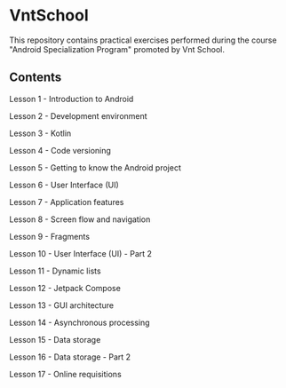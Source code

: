 # VntSchool
This repository contains practical exercises performed during the course "Android Specialization Program" promoted by Vnt School.

## Contents
Lesson 1 - Introduction to Android

Lesson 2 - Development environment

Lesson 3 - Kotlin

Lesson 4 - Code versioning

Lesson 5 - Getting to know the Android project

Lesson 6 - User Interface (UI)

Lesson 7 - Application features

Lesson 8 - Screen flow and navigation

Lesson 9 - Fragments

Lesson 10 - User Interface (UI) - Part 2

Lesson 11 - Dynamic lists

Lesson 12 - Jetpack Compose

Lesson 13 - GUI architecture

Lesson 14 - Asynchronous processing

Lesson 15 - Data storage

Lesson 16 - Data storage - Part 2

Lesson 17 - Online requisitions
